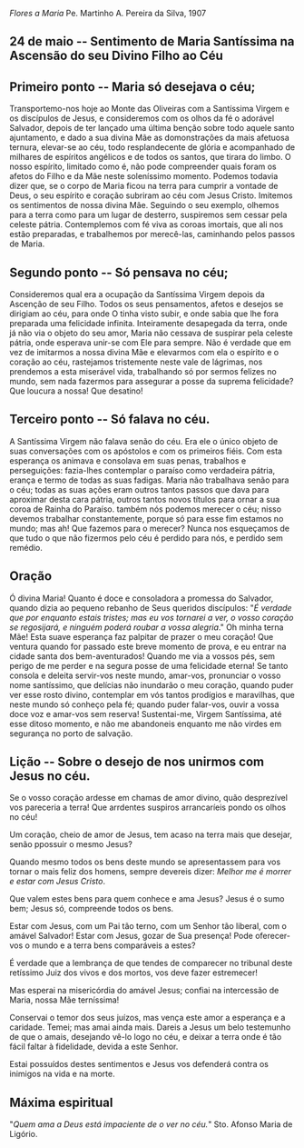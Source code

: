 *Flores a Maria*
Pe. Martinho A. Pereira da Silva, 1907

## 24 de  maio -- Sentimento de Maria Santíssima na Ascensão do seu Divino Filho ao Céu

## Primeiro ponto -- Maria só desejava o céu;

Transportemo-nos hoje ao Monte das Oliveiras com a Santíssima Virgem e os discípulos de Jesus, e consideremos com os olhos da fé o adorável Salvador, depois de ter lançado uma última benção sobre todo aquele santo ajuntamento, e dado a sua divina Mãe as domonstrações da mais afetuosa ternura, elevar-se ao céu, todo resplandecente de glória e acompanhado de milhares de espíritos angélicos e de todos os santos, que tirara do limbo. O nosso espírito, limitado como é, não pode compreender quais foram os afetos do Filho e da Mãe neste soleníssimo momento. Podemos todavia dizer que, se o corpo de Maria ficou na terra para cumprir a vontade de Deus, o seu espírito e coração subriram ao céu com Jesus Cristo. Imitemos os sentimentos de nossa divina Mãe. Seguindo o seu exemplo, olhemos para a terra como para um lugar de desterro, suspiremos sem cessar pela celeste pátria. Contemplemos com fé viva as coroas imortais, que ali nos estão preparadas, e trabalhemos por merecê-las, caminhando pelos passos de Maria.

## Segundo ponto -- Só pensava no céu;

Consideremos qual era a ocupação da Santíssima Virgem depois da Ascenção de seu Filho. Todos os seus pensamentos, afetos e desejos se dirigiam ao céu, para onde O tinha visto subir, e onde sabia que lhe fora preparada uma felicidade infinita. Inteiramente desapegada da terra, onde já não via o objeto do seu amor, Maria não cessava de suspirar pela celeste pátria, onde esperava unir-se com Ele para sempre. Não é verdade que em vez de imitarmos a nossa divina Mãe e elevarmos com ela o espírito e o coração ao céu, rastejamos tristemente neste vale de lágrimas, nos prendemos a esta miserável vida, trabalhando só por sermos felizes no mundo, sem nada fazermos para assegurar a posse da suprema felicidade? Que loucura a nossa! Que desatino!

## Terceiro ponto -- Só falava no céu.

A Santíssima Virgem não falava senão do céu. Era ele o único objeto de suas conversações com os apóstolos e com os primeiros fiéis. Com esta esperança os animava e consolava em suas penas, trabalhos e perseguições: fazia-lhes contemplar o paraíso como verdadeira pátria, erança e termo de todas as suas fadigas. Maria não trabalhava senão para o céu; todas as suas ações eram outros tantos passos que dava para aproximar desta cara pátria, outros tantos novos títulos para ornar a sua coroa de Rainha do Paraíso. também nós podemos merecer o céu; nisso devemos trabalhar constantemente, porque só para esse fim estamos no mundo; mas ah! Que fazemos para o merecer? Nunca nos esqueçamos de que tudo o que não fizermos pelo céu é perdido para nós, e perdido sem remédio.

## Oração

Ó divina Maria! Quanto é doce e consoladora a promessa do Salvador, quando dizia ao pequeno rebanho de Seus queridos discípulos: "_É verdade que por enquanto estais tristes; mas eu vos tornarei a ver, o vosso coração se regosijará, e ninguém poderá roubar a vossa alegria_." Oh minha terna Mãe! Esta suave esperança faz palpitar de prazer o meu coração! Que ventura quando for passado este breve momento de prova, e eu entrar na cidade santa dos bem-aventurados! Quando me via a vossos pés, sem perigo de me perder e na segura posse de uma felicidade eterna! Se tanto consola e deleita servir-vos neste mundo, amar-vos, pronunciar o vosso nome santíssimo, que delícias não inundarão o meu coração, quando puder ver esse rosto divino, contemplar em vós tantos prodígios e maravilhas, que neste mundo só conheço pela fé; quando puder falar-vos, ouvir a vossa doce voz e amar-vos sem reserva! Sustentai-me, Virgem Santíssima, até esse ditoso momento, e não me abandoneis enquanto me não virdes em segurança no porto de salvação.

## Lição -- Sobre o desejo de nos unirmos com Jesus no céu.

Se o vosso coração ardesse em chamas de amor divino, quão desprezível vos pareceria a terra! Que arrdentes suspiros arrancaríeis pondo os olhos no céu!

Um coração, cheio de amor de Jesus, tem acaso na terra mais que desejar, senão ppossuir o mesmo Jesus?

Quando mesmo todos os bens deste mundo se apresentassem para vos tornar o mais feliz dos homens, sempre devereis dizer: _Melhor me é morrer e estar com Jesus Cristo_.

Que valem estes bens para quem conhece e ama Jesus? Jesus é o sumo bem; Jesus só, compreende todos os bens.

Estar com Jesus, com um Pai tão terno, com um Senhor tão liberal, com o amável Salvador! Estar com Jesus, gozar de Sua presença! Pode oferecer-vos o mundo e a terra bens comparáveis a estes?

É verdade que a lembrança de que tendes de comparecer no tribunal deste retíssimo Juiz dos vivos e dos mortos, vos deve fazer estremecer!

Mas esperai na misericórdia do amável Jesus; confiai na intercessão de Maria, nossa Mãe terníssima!

Conservai o temor dos seus juízos, mas vença este amor a esperança e a caridade. Temei; mas amai ainda mais. Dareis a Jesus um belo testemunho de que o amais, desejando vê-lo logo no céu, e deixar a terra onde é tão fácil faltar à fidelidade, devida a este Senhor.

Estai possuídos destes sentimentos e Jesus vos defenderá contra os inimigos na vida e na morte.

## Máxima espiritual

"_Quem ama a Deus está impaciente de o ver no céu._" Sto. Afonso Maria de Ligório.

